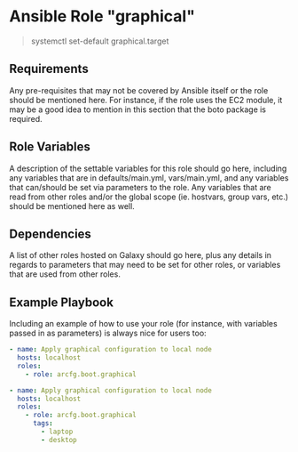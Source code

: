 # Ansible Role "graphical"

> systemctl set-default graphical.target

## Requirements

Any pre-requisites that may not be covered by Ansible itself or the role should be mentioned here. For instance, if the
role uses the EC2 module, it may be a good idea to mention in this section that the boto package is required.

## Role Variables

A description of the settable variables for this role should go here, including any variables that are in
defaults/main.yml, vars/main.yml, and any variables that can/should be set via parameters to the role. Any variables
that are read from other roles and/or the global scope (ie. hostvars, group vars, etc.) should be mentioned here as
well.

## Dependencies

A list of other roles hosted on Galaxy should go here, plus any details in regards to parameters that may need to be set
for other roles, or variables that are used from other roles.

## Example Playbook

Including an example of how to use your role (for instance, with variables passed in as parameters) is always nice for
users too:

```yaml
- name: Apply graphical configuration to local node
  hosts: localhost
  roles:
    - role: arcfg.boot.graphical
```

```yaml
- name: Apply graphical configuration to local node
  hosts: localhost
  roles:
    - role: arcfg.boot.graphical
      tags:
        - laptop
        - desktop
```
